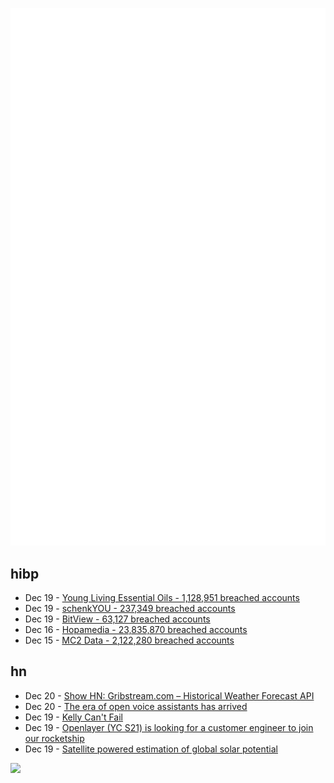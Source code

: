 ![Metrics](https://raw.githubusercontent.com/phixion/phixion/master/metrics.svg)

## hibp

<!--
for https://github.com/phixion/phixion/blob/main/.github/workflows/feeds.yml
-->
<!--START_SECTION:haveibeenpwnd-->
- Dec 19 - [Young Living Essential Oils - 1,128,951 breached accounts](https://haveibeenpwned.com/PwnedWebsites#YoungLivingEssentialOils)
- Dec 19 - [schenkYOU - 237,349 breached accounts](https://haveibeenpwned.com/PwnedWebsites#schenkYOU)
- Dec 19 - [BitView - 63,127 breached accounts](https://haveibeenpwned.com/PwnedWebsites#BitView)
- Dec 16 - [Hopamedia - 23,835,870 breached accounts](https://haveibeenpwned.com/PwnedWebsites#Hopamedia)
- Dec 15 - [MC2 Data - 2,122,280 breached accounts](https://haveibeenpwned.com/PwnedWebsites#MC2Data)
<!--END_SECTION:haveibeenpwnd-->

## hn

<!--
for https://github.com/phixion/phixion/blob/main/.github/workflows/feeds.yml
-->
<!--START_SECTION:hn-->
- Dec 20 - [Show HN: Gribstream.com – Historical Weather Forecast API](https://gribstream.com)
- Dec 20 - [The era of open voice assistants has arrived](https://www.home-assistant.io/blog/2024/12/19/voice-preview-edition-the-era-of-open-voice/)
- Dec 19 - [Kelly Can't Fail](https://win-vector.com/2024/12/19/kelly-cant-fail/)
- Dec 19 - [Openlayer (YC S21) is looking for a customer engineer to join our rocketship](https://www.ycombinator.com/companies/openlayer/jobs/yIE9WI3-customer-engineer)
- Dec 19 - [Satellite powered estimation of global solar potential](https://research.google/blog/satellite-powered-estimation-of-global-solar-potential/)
<!--END_SECTION:hn-->

<!--
for https://yhype.me
-->
![](https://hit.yhype.me/github/profile?user_id=13013670)
